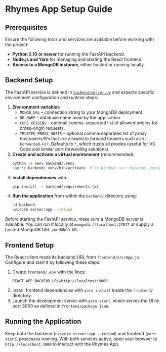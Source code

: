 # Rhymes App Setup Guide

## Prerequisites
Ensure the following tools and services are available before working with the project:

- **Python 3.10 or newer** for running the FastAPI backend.
- **Node.js and Yarn** for managing and starting the React frontend.
- **Access to a MongoDB instance**, either hosted or running locally.

## Backend Setup
The FastAPI service is defined in [`backend/server.py`](backend/server.py) and expects specific environment configuration and runtime steps:

1. **Environment variables**
   - `MONGO_URL` – connection string to your MongoDB deployment.
   - `DB_NAME` – database name used by the application.
   - `CORS_ORIGINS` – optional comma-separated list of allowed origins for cross-origin requests.
   - `TRUSTED_PROXY_HOSTS` – optional comma-separated list of proxy hostnames/IPs that are allowed to forward headers such as `X-Forwarded-For`. Defaults to `*`, which trusts all proxies (useful for VS Code and similar port forwarding solutions).
2. **Create and activate a virtual environment** (recommended):
   ```bash
   python -m venv backend/.venv
   source backend/.venv/bin/activate  # On Windows use: backend\.venv\Scripts\activate
   ```
3. **Install dependencies** with:
   ```bash
   pip install -r backend/requirements.txt
   ```
4. **Run the application** from within the `backend/` directory using:
   ```bash
   cd backend
   uvicorn server:app --reload
   ```

Before starting the FastAPI service, make sure a MongoDB server is available. You can run it locally at `mongodb://localhost:27017` or supply a hosted MongoDB URL via `MONGO_URL`.

## Frontend Setup
The React client reads its backend URL from `frontend/src/App.js`. Configure and start it by following these steps:

1. Create `frontend/.env` with the lines:
   ```env
   REACT_APP_BACKEND_URL=http://localhost:8000
   ```
2. Install frontend dependencies with `yarn install` inside the `frontend/` directory.
3. Launch the development server with `yarn start`, which serves the UI on port 3000 as defined in `frontend/package.json`.

## Running the Application
Keep both the backend (`uvicorn server:app --reload`) and frontend (`yarn start`) processes running. With both services active, open your browser to `http://localhost:3000` to interact with the Rhymes App.

